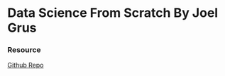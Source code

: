 # Data Science From Scratch By Joel Grus

### Resource

[Github Repo](https://github.com/joelgrus/data-science-from-scratch/)